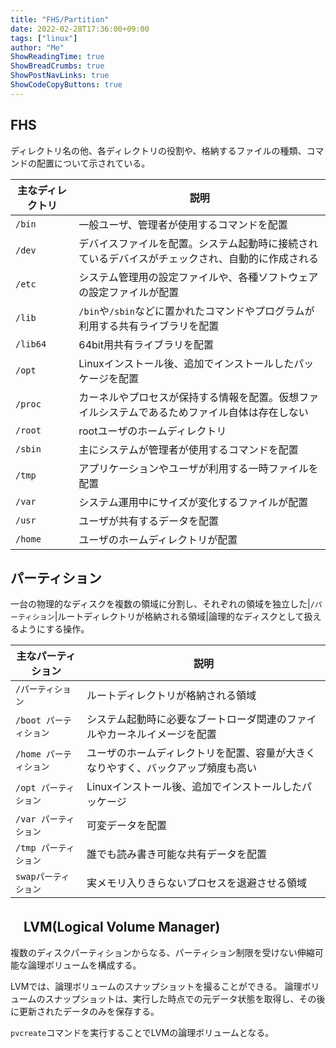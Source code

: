 ```yaml
---
title: "FHS/Partition"
date: 2022-02-28T17:36:00+09:00
tags: ["linux"] 
author: "Me"
ShowReadingTime: true
ShowBreadCrumbs: true
ShowPostNavLinks: true
ShowCodeCopyButtons: true
---
```


## FHS

ディレクトリ名の他、各ディレクトリの役割や、格納するファイルの種類、コマンドの配置について示されている。

|主なディレクトリ|説明|
|-|-|
|`/bin`|一般ユーザ、管理者が使用するコマンドを配置|
|`/dev`|デバイスファイルを配置。システム起動時に接続されているデバイスがチェックされ、自動的に作成される|
|`/etc`|システム管理用の設定ファイルや、各種ソフトウェアの設定ファイルが配置|
|`/lib`|`/bin`や`/sbin`などに置かれたコマンドやプログラムが利用する共有ライブラリを配置|
|`/lib64`|64bit用共有ライブラリを配置|
|`/opt`|Linuxインストール後、追加でインストールしたパッケージを配置|
|`/proc`|カーネルやプロセスが保持する情報を配置。仮想ファイルシステムであるためファイル自体は存在しない|
|`/root`|rootユーザのホームディレクトリ|
|`/sbin`|主にシステムが管理者が使用するコマンドを配置|
|`/tmp`|アプリケーションやユーザが利用する一時ファイルを配置|
|`/var`|システム運用中にサイズが変化するファイルが配置|
|`/usr`|ユーザが共有するデータを配置|
|`/home`|ユーザのホームディレクトリが配置|

## パーティション

一台の物理的なディスクを複数の領域に分割し、それぞれの領域を独立した|`/パーティション`|ルートディレクトリが格納される領域|論理的なディスクとして扱えるようにする操作。

|主なパーティション|説明|
|-|-|
|`/パーティション`|ルートディレクトリが格納される領域|
|`/boot パーティション`|システム起動時に必要なブートローダ関連のファイルやカーネルイメージを配置|
|`/home パーティション`|ユーザのホームディレクトリを配置、容量が大きくなりやすく、バックアップ頻度も高い|
|`/opt パーティション`|Linuxインストール後、追加でインストールしたパッケージ|
|`/var パーティション`|可変データを配置|
|`/tmp パーティション`|誰でも読み書き可能な共有データを配置|
|`swapパーティション`|実メモリ入りきらないプロセスを退避させる領域|

## 　LVM(Logical Volume Manager)

複数のディスクパーティションからなる、パーティション制限を受けない伸縮可能な論理ボリュームを構成する。

LVMでは、論理ボリュームのスナップショットを撮ることができる。
論理ボリュームのスナップショットは、実行した時点での元データ状態を取得し、その後に更新されたデータのみを保存する。

`pvcreate`コマンドを実行することでLVMの論理ボリュームとなる。
